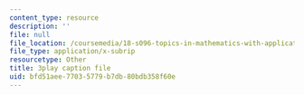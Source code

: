 ```yaml
---
content_type: resource
description: ''
file: null
file_location: /coursemedia/18-s096-topics-in-mathematics-with-applications-in-finance-fall-2013/bfd51aee77035779b7db80bdb358f60e_TuTmC8aOQJE.vtt
file_type: application/x-subrip
resourcetype: Other
title: 3play caption file
uid: bfd51aee-7703-5779-b7db-80bdb358f60e
---
```

